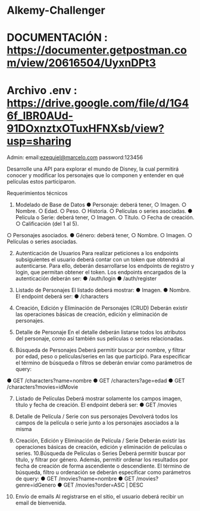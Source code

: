 # Alkemy-Challenger


# DOCUMENTACIÓN : https://documenter.getpostman.com/view/20616504/UyxnDPt3
# Archivo .env : https://drive.google.com/file/d/1G46f_lBR0AUd-91DOxnztxOTuxHFNXsb/view?usp=sharing
Admin: 
    email:ezequiel@marcelo.com
    password:123456

Desarrolle una API para explorar el mundo de Disney, la cual permitirá conocer y modificar los
personajes que lo componen y entender en qué películas estos participaron.

Requerimientos técnicos

1. Modelado de Base de Datos
● Personaje: deberá tener,
○ Imagen.
○ Nombre.
○ Edad.
○ Peso.
○ Historia.
○ Películas o series asociadas.
● Película o Serie: deberá tener,
○ Imagen.
○ Título.
○ Fecha de creación.
○ Calificación (del 1 al 5).

○ Personajes asociados.
● Género: deberá tener,
○ Nombre.
○ Imagen.
○ Películas o series asociadas.

2. Autenticación de Usuarios
Para realizar peticiones a los endpoints subsiguientes el usuario deberá contar con un token que
obtendrá al autenticarse. Para ello, deberán desarrollarse los endpoints de registro y login, que
permitan obtener el token.
Los endpoints encargados de la autenticación deberán ser:
● /auth/login
● /auth/register

3. Listado de Personajes
El listado deberá mostrar:
● Imagen.
● Nombre.
El endpoint deberá ser:
● /characters

4. Creación, Edición y Eliminación de Personajes (CRUD)
Deberán existir las operaciones básicas de creación, edición y eliminación de personajes.
5. Detalle de Personaje
En el detalle deberán listarse todos los atributos del personaje, como así también sus películas o
series relacionadas.
6. Búsqueda de Personajes
Deberá permitir buscar por nombre, y filtrar por edad, peso o películas/series en las que participó.
Para especificar el término de búsqueda o filtros se deberán enviar como parámetros de query:

● GET /characters?name=nombre
● GET /characters?age=edad
● GET /characters?movies=idMovie

7. Listado de Películas
Deberá mostrar solamente los campos imagen, título y fecha de creación.
El endpoint deberá ser:
● GET /movies

8. Detalle de Película / Serie con sus personajes
Devolverá todos los campos de la película o serie junto a los personajes asociados a la misma
9. Creación, Edición y Eliminación de Película / Serie
Deberán existir las operaciones básicas de creación, edición y eliminación de películas o series.
10.Búsqueda de Películas o Series
Deberá permitir buscar por título, y filtrar por género. Además, permitir ordenar los resultados
por fecha de creación de forma ascendiente o descendiente.
El término de búsqueda, filtro u ordenación se deberán especificar como parámetros de query:
● GET /movies?name=nombre
● GET /movies?genre=idGenero
● GET /movies?order=ASC | DESC

11. Envío de emails
Al registrarse en el sitio, el usuario deberá recibir un email de bienvenida.
